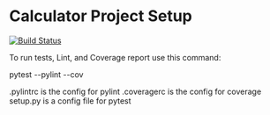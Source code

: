 # Calculator Project Setup
[![Build Status](https://app.travis-ci.com/mylesmik/calc2.svg?branch=part5)](https://app.travis-ci.com/mylesmik/calc2)

To run tests, Lint, and Coverage report use this command:

pytest  --pylint --cov

.pylintrc is the config for pylint
.coveragerc is the config for coverage
setup.py is a config file for pytest
